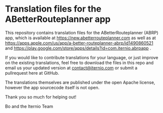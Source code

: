 # Translation files for the ABetterRouteplanner app

This repository contains translation files for the ABetterRouteplanner (ABRP) app, which is available at https://new.abetterrouteplanner.com
as well as at https://apps.apple.com/us/app/a-better-routeplanner-abrp/id1490860521 and https://play.google.com/store/apps/details?id=com.iternio.abrpapp .

If you would like to contribute translations for your language, or just improve on the existing translations, feel free to download the files in this repo
and email us your updated version at contact@iternio.com or submit a pullrequest here at GitHub.

The translations themselves are published under the open Apache license, however the app sourcecode itself is not open.

Thank you so much for helping out!

Bo and the Iternio Team
